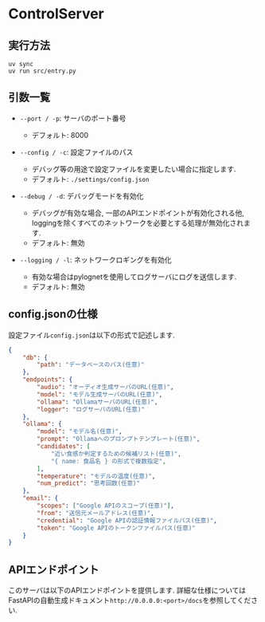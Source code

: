 # ControlServer

## 実行方法
```
uv sync
uv run src/entry.py
```

## 引数一覧
- `--port / -p`: サーバのポート番号
    - デフォルト: 8000

- `--config / -c`: 設定ファイルのパス
    - デバッグ等の用途で設定ファイルを変更したい場合に指定します.
    - デフォルト: `./settings/config.json`

- `--debug / -d`: デバッグモードを有効化
    - デバッグが有効な場合, 一部のAPIエンドポイントが有効化される他, loggingを除くすべてのネットワークを必要とする処理が無効化されます.
    - デフォルト: 無効

- `--logging / -l`: ネットワークロギングを有効化
    - 有効な場合はpylognetを使用してログサーバにログを送信します.
    - デフォルト: 無効

## config.jsonの仕様
設定ファイル`config.json`は以下の形式で記述します.
```json
{
    "db": {
        "path": "データベースのパス(任意)"
    },
    "endpoints": {
        "audio": "オーディオ生成サーバのURL(任意)",
        "model": "モデル生成サーバのURL(任意)",
        "ollama": "OllamaサーバのURL(任意)",
        "logger": "ログサーバのURL(任意)"
    },
    "ollama": {
        "model": "モデル名(任意)",
        "prompt": "Ollamaへのプロンプトテンプレート(任意)",
        "candidates": [
            "近い食感か判定するための候補リスト(任意)",
            "{ name: 食品名 } の形式で複数指定",
        ],
        "temperature": "モデルの温度(任意)",
        "num_predict": "思考回数(任意)"
    },
    "email": {
        "scopes": ["Google APIのスコープ(任意)"],
        "from": "送信元メールアドレス(任意)",
        "credential": "Google APIの認証情報ファイルパス(任意)",
        "token": "Google APIのトークンファイルパス(任意)"
    }
}
```

## APIエンドポイント
このサーバは以下のAPIエンドポイントを提供します. 詳細な仕様についてはFastAPIの自動生成ドキュメント`http://0.0.0.0:<port>/docs`を参照してください.
